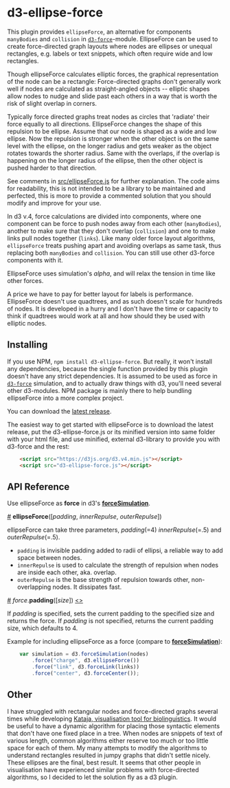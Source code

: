 # d3-ellipse-force

This plugin provides `ellipseForce`, an alternative for components `manyBodies` and `collision`  in [`d3-force`](https://github.com/d3/d3-force)-module. EllipseForce can be used to create force-directed graph layouts where nodes are ellipses or unequal rectangles, e.g. labels or text snippets, which often require wide and low rectangles. 

Though ellipseForce calculates elliptic forces, the graphical representation of the node can be a rectangle: Force-directed graphs don't generally work well if nodes are calculated as straight-angled objects -- elliptic shapes allow nodes to nudge and slide past each others in a way that is worth the risk of slight overlap in corners.     

Typically force directed graphs treat nodes as circles that 'radiate' their force equally to all directions. EllipseForce changes the shape of this repulsion to be ellipse. Assume that our node is shaped as a wide and low ellipse. Now the repulsion is stronger when the other object is on the same level with the ellipse, on the longer radius and gets weaker as the object rotates towards the shorter radius. Same with the overlaps, if the overlap is happening on the longer radius of the ellipse, then the other object is pushed harder to that direction. 

See comments in [src/ellipseForce.js](src/ellipseForce.js) for further explanation. The code aims for readability, this is not intended to be a library to be maintained and perfected, this is more to provide a commented solution that you should modify and improve for your use.  

In d3 v.4, force calculations are divided into components, where one component can be force to push nodes away from each other (`manyBodies`), another to make sure that they don't overlap (`collision`) and one to make links pull nodes together (`links`). Like many older force layout algorithms, `ellipseForce` treats pushing apart and avoiding overlaps as same task, thus replacing both `manyBodies` and `collision`. You can still use other d3-force components with it. 

EllipseForce uses simulation's *alpha*, and will relax the tension in time like other forces.   

A price we have to pay for better layout for labels is performance. EllipseForce doesn't use quadtrees, and as such doesn't scale for hundreds of nodes. It is developed in a hurry and I don't have the time or capacity to think if quadtrees would work at all and how should they be used with elliptic nodes.   

## Installing

If you use NPM, `npm install d3-ellipse-force`. But really, it won't install any dependencies, because the single function provided by this plugin doesn't have any strict dependencies. It is assumed to be used as force in [`d3-force`](https://github.com/d3/d3-force) simulation, and to actually draw things with d3, you'll need several other d3-modules. NPM package is mainly there to help bundling ellipseForce into a more complex project.  

You can download the [latest release](https://github.com/d3/d3-ellipse-force/releases/latest).

The easiest way to get started with ellipseForce is to download the latest release, put the d3-ellipse-force.js or its minified version into same folder with your html file, and use minified, external d3-library to provide you with d3-force and the rest:

```html
    <script src="https://d3js.org/d3.v4.min.js"></script>
    <script src="d3-ellipse-force.js"></script>
```


## API Reference

Use ellipseForce as **force** in d3's [**forceSimulation**](https://github.com/d3/d3-force#simulation_force).  

<a href="#ellipseForce" name="ellipseForce">#</a> <b>ellipseForce</b>([*padding*, *innerRepulse*, *outerRepulse*])

ellipseForce can take three parameters, *padding*(=4) *innerRepulse*(=.5) and *outerRepulse*(=.5). 

* `padding` is invisible padding added to radii of ellipsi, a reliable way to add space between nodes.  
* `innerRepulse` is used to calculate the strength of repulsion when nodes are inside each other, aka. overlap. 
* `outerRepulse` is the base strength of repulsion towards other, non-overlapping nodes. It dissipates fast.  

<a name="padding" href="#padding">#</a> <i>force</i>.<b>padding</b>([<i>size</i>]) [<>](https://github.com/jpurma/d3-ellipse-force/blob/master/src/ellipseForce.js#L141 "Source")

If *padding* is specified, sets the current padding to the specified size and returns the force. If *padding* is not specified, returns the current padding size, which defaults to 4.


Example for including ellipseForce as a force (compare to [**forceSimulation**](https://github.com/d3/d3-force#simulation_force)):

```js
    var simulation = d3.forceSimulation(nodes)
        .force("charge", d3.ellipseForce())
        .force("link", d3.forceLink(links))
        .force("center", d3.forceCenter());
```
## Other

I have struggled with rectangular nodes and force-directed graphs several times while developing [Kataja, visualisation tool for biolinguistics](https://github.com/jpurma/Kataja). It would be useful to have a dynamic algorithm for placing those syntactic elements that don't have one fixed place in a tree. When nodes are snippets of text of various length, common algorithms either reserve too much or too little space for each of them. My many attempts to modify the algorithms to understand rectangles resulted in jumpy graphs that didn't settle nicely. These ellipses are the final, best result. It seems that other people in visualisation have experienced similar problems with force-directed algorithms, so I decided to let the solution fly as a d3 plugin.
